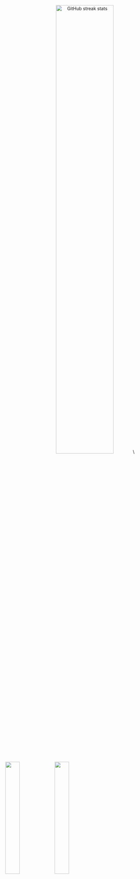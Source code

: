 <p align="center">
  <img src="https://streak-stats.demolab.com/?user=HenryCauan&theme=dracula" alt="GitHub streak stats" width="60%">\
</p>

##

 <img src="https://github-readme-stats.vercel.app/api/top-langs/?username=HenryCauan&layout=compact&langs_count=8&theme=tokyonight" width="30%"/> <img src="https://github-readme-stats.vercel.app/api?username=HenryCauan&show_icons=true&theme=tokyonight" width="30%" />
